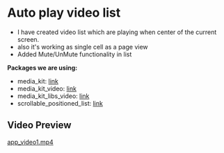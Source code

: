 # Auto play video list
- I have created video list which are playing when center of the current screen.
- also it's working as single cell as a page view
- Added Mute/UnMute functionality in list

**Packages we are using:**

- media_kit: [link](https://pub.dev/packages/media_kit)
- media_kit_video: [link](https://pub.dev/packages/media_kit_video)
- media_kit_libs_video: [link](https://pub.dev/packages/media_kit_libs_video)
- scrollable_positioned_list: [link](https://pub.dev/packages/scrollable_positioned_list)

## Video Preview

[app_video1.mp4](https://drive.google.com/file/d/1BZs58o3sFbJKS73S8GJs32uVtG7PE7p6/view)